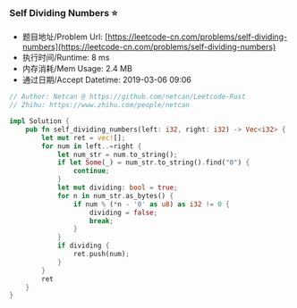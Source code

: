 ### Self Dividing Numbers :star:
- 题目地址/Problem Url: [https://leetcode-cn.com/problems/self-dividing-numbers](https://leetcode-cn.com/problems/self-dividing-numbers)
- 执行时间/Runtime: 8 ms 
- 内存消耗/Mem Usage: 2.4 MB
- 通过日期/Accept Datetime: 2019-03-06 09:06

```rust
// Author: Netcan @ https://github.com/netcan/Leetcode-Rust
// Zhihu: https://www.zhihu.com/people/netcan

impl Solution {
    pub fn self_dividing_numbers(left: i32, right: i32) -> Vec<i32> {
        let mut ret = vec![];
        for num in left..=right {
            let num_str = num.to_string();
            if let Some(_) = num_str.to_string().find("0") {
                continue;
            }
            let mut dividing: bool = true;
            for n in num_str.as_bytes() {
                if num % (*n - '0' as u8) as i32 != 0 {
                    dividing = false;
                    break;
                }
            }
            if dividing {
                ret.push(num);
            }
        }
        ret
    }
}


```
